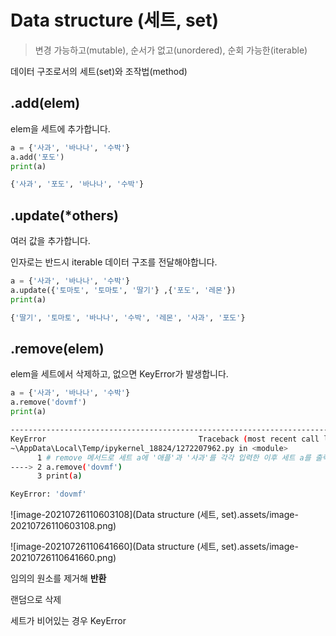 # Data structure (세트, set)

> 변경 가능하고(mutable), 순서가 없고(unordered), 순회 가능한(iterable)

데이터 구조로서의 세트(set)와 조작법(method)

## .add(elem)

elem을 세트에 추가합니다.

```python
a = {'사과', '바나나', '수박'}
a.add('포도')
print(a)
```

```bash
{'사과', '포도', '바나나', '수박'}
```



## .update(*others)

여러 값을 추가합니다.

인자로는 반드시 iterable 데이터 구조를 전달해야합니다.

```python
a = {'사과', '바나나', '수박'}
a.update({'토마토', '토마토', '딸기'} ,{'포도', '레몬'})
print(a)
```

```bash
{'딸기', '토마토', '바나나', '수박', '레몬', '사과', '포도'}
```



## .remove(elem)

elem을 세트에서 삭제하고, 없으면 KeyError가 발생합니다. 

```python
a = {'사과', '바나나', '수박'}
a.remove('dovmf')
print(a)
```

```bash
---------------------------------------------------------------------------
KeyError                                  Traceback (most recent call last)
~\AppData\Local\Temp/ipykernel_18824/1272207962.py in <module>
      1 # remove 메서드로 세트 a에 '애플'과 '사과'를 각각 입력한 이후 세트 a를 출력해봅시다.
----> 2 a.remove('dovmf')
      3 print(a)

KeyError: 'dovmf'
```



![image-20210726110603108](Data structure (세트, set).assets/image-20210726110603108.png)



![image-20210726110641660](Data structure (세트, set).assets/image-20210726110641660.png)

임의의 원소를 제거해 **반환**

랜덤으로 삭제

세트가 비어있는 경우 KeyError


